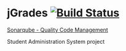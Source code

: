 # jGrades [![Build Status](http://159.203.94.74:8080/job/jGrades-app-master/badge/icon)](http://159.203.94.74:8080/job/jGrades-app-master)

[Sonarqube - Quality Code Management](http://nemo.sonarqube.org/dashboard/index/org.jgrades:jgrades-all)


Student Administration System project
